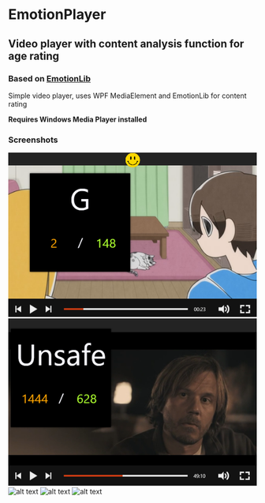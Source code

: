# EmotionPlayer
## Video player with content analysis function for age rating
### Based on [EmotionLib](https://github.com/EmotionEngineer/EmotionLib)
Simple video player, uses WPF MediaElement and EmotionLib for content rating

__Requires Windows Media Player installed__
### Screenshots
![alt text](https://raw.githubusercontent.com/EmotionEngineer/EmotionPlayer/master/Screenshots/5.png)
![alt text](https://raw.githubusercontent.com/EmotionEngineer/EmotionPlayer/master/Screenshots/4.png)
![alt text](https://raw.githubusercontent.com/EmotionEngineer/EmotionPlayer/master/Screenshots/1.png)
![alt text](https://raw.githubusercontent.com/EmotionEngineer/EmotionPlayer/master/Screenshots/2.png)
![alt text](https://raw.githubusercontent.com/EmotionEngineer/EmotionPlayer/master/Screenshots/3.png)
